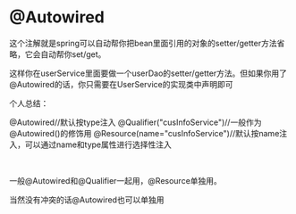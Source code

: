 # @Autowired

这个注解就是spring可以自动帮你把bean里面引用的对象的setter/getter方法省略，它会自动帮你set/get。

<property name="userDao">

  <ref bean="userDao"/>

</property>

这样你在userService里面要做一个userDao的setter/getter方法。但如果你用了@Autowired的话，你只需要在UserService的实现类中声明即可



个人总结：

@Autowired//默认按type注入
@Qualifier("cusInfoService")//一般作为@Autowired()的修饰用
@Resource(name="cusInfoService")//默认按name注入，可以通过name和type属性进行选择性注入

 

一般@Autowired和@Qualifier一起用，@Resource单独用。

当然没有冲突的话@Autowired也可以单独用
